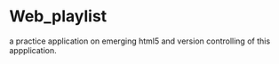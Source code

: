 Web_playlist
============

a practice application on emerging html5 and version controlling of this appplication.
